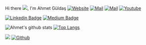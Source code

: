 Hi there  [![](https://user-images.githubusercontent.com/53148314/120832912-d7576900-c569-11eb-8de9-71da3412c259.gif)](https://user-images.githubusercontent.com/53148314/120832912-d7576900-c569-11eb-8de9-71da3412c259.gif), I'm Ahmet Güldaş
<a href="https://www.guldas.com/"><img alt="Website" title="guldas.com" src="https://custom-icon-badges.herokuapp.com/badge/-www.guldas.com-orange?style=for-the-badge&logo=ceylon&logoColor=white"/></a> <a href="mailto:ahmet.guldas@hotmail.com"><img alt="Mail" title="Mail" src="https://custom-icon-badges.herokuapp.com/badge/-ahmet.guldas@hotmail.com-teal?style=for-the-badge&logo=mention&logoColor=white"/></a> <a href="https://www.linkedin.com/in/ahmetguldas/"><img alt="Mail" title="Mail" src="https://custom-icon-badges.herokuapp.com/badge/-AhmetGuldas-blue?style=for-the-badge&logo=linkedin&logoColor=white"/></a> <a href="https://www.youtube.com/channel/UCbm-BfGxwddySIPsonq_ung?sub_confirmation=1"><img alt="Youtube" title="Youtube" src="https://custom-icon-badges.herokuapp.com/badge/-Subscribe-red?style=for-the-badge&logo=video&logoColor=white"/></a>



[![Linkedin Badge](https://img.shields.io/badge/-ahmetguldas-blue?style=flat-square&logo=Linkedin&logoColor=white&link=https://www.linkedin.com/in/ahmetguldas/)](https://www.linkedin.com/in/ahmetguldas/) [![Medium Badge](https://img.shields.io/badge/-ahmetguldas-black?style=flat-square&labelColor=black&logo=Medium&link=https://ahmetguldas.medium.com/)](https://ahmetguldas.medium.com/)

![Ahmet's github stats](https://github-readme-stats.vercel.app/api?username=ahmetguldas&show_icons=true&hide=contribs)
[![Top Langs](https://github-readme-stats.vercel.app/api/top-langs/?username=ahmetguldas&layout=compact)](https://github.com/anuraghazra/github-readme-stats)

![](https://visitor-badge.laobi.icu/badge?page_id=ahmetguldas) [![Github](https://img.shields.io/github/followers/ahmetguldas?label=Follow&style=social)](https://github.com/ahmetguldas)

[18]: https://custom-icon-badges.herokuapp.com/badge/-hermione@spew.co.uk-red?style=for-the-badge&logo=mention&logoColor=white
